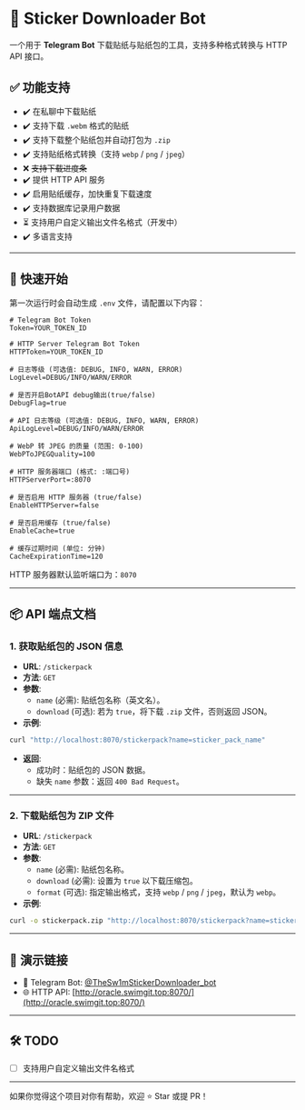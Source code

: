 # 🧊 Sticker Downloader Bot

一个用于 **Telegram Bot** 下载贴纸与贴纸包的工具，支持多种格式转换与 HTTP API 接口。

## ✅ 功能支持

- ✔️ 在私聊中下载贴纸  
- ✔️ 支持下载 `.webm` 格式的贴纸  
- ✔️ 支持下载整个贴纸包并自动打包为 `.zip`  
- ✔️ 支持贴纸格式转换（支持 `webp` / `png` / `jpeg`）  
- ❌ ~~支持下载进度条~~  
- ✔️ 提供 HTTP API 服务  
- ✔️ 启用贴纸缓存，加快重复下载速度  
- ✔️ 支持数据库记录用户数据
- ⏳ 支持用户自定义输出文件名格式（开发中）  
- ✔️ 多语言支持

---

## 🚀 快速开始

第一次运行时会自动生成 `.env` 文件，请配置以下内容：

```env
# Telegram Bot Token
Token=YOUR_TOKEN_ID

# HTTP Server Telegram Bot Token
HTTPToken=YOUR_TOKEN_ID

# 日志等级 (可选值: DEBUG, INFO, WARN, ERROR)
LogLevel=DEBUG/INFO/WARN/ERROR

# 是否开启BotAPI debug输出(true/false)
DebugFlag=true

# API 日志等级 (可选值: DEBUG, INFO, WARN, ERROR)
ApiLogLevel=DEBUG/INFO/WARN/ERROR

# WebP 转 JPEG 的质量 (范围: 0-100)
WebPToJPEGQuality=100

# HTTP 服务器端口 (格式: :端口号)
HTTPServerPort=:8070

# 是否启用 HTTP 服务器 (true/false)
EnableHTTPServer=false

# 是否启用缓存 (true/false)
EnableCache=true

# 缓存过期时间 (单位: 分钟)
CacheExpirationTime=120
```

HTTP 服务器默认监听端口为：`8070`

---

## 📦 API 端点文档

### 1. 获取贴纸包的 JSON 信息

- **URL**: `/stickerpack`
- **方法**: `GET`
- **参数**:
  - `name` (必需): 贴纸包名称（英文名）。
  - `download` (可选): 若为 `true`，将下载 `.zip` 文件，否则返回 JSON。
- **示例**:
```bash
curl "http://localhost:8070/stickerpack?name=sticker_pack_name"
```
- **返回**:
  - 成功时：贴纸包的 JSON 数据。
  - 缺失 `name` 参数：返回 `400 Bad Request`。

---

### 2. 下载贴纸包为 ZIP 文件

- **URL**: `/stickerpack`
- **方法**: `GET`
- **参数**:
  - `name` (必需): 贴纸包名称。
  - `download` (必需): 设置为 `true` 以下载压缩包。
  - `format` (可选): 指定输出格式，支持 `webp` / `png` / `jpeg`，默认为 `webp`。
- **示例**:
```bash
curl -o stickerpack.zip "http://localhost:8070/stickerpack?name=sticker_pack_name&download=true&format=webp"
```

---

## 🔗 演示链接

- 🤖 Telegram Bot: [@TheSw1mStickerDownloader_bot](https://t.me/TheSw1mStickerDownloader_bot)  
- 🌐 HTTP API: [http://oracle.swimgit.top:8070/](http://oracle.swimgit.top:8070/)

---

## 🛠️ TODO

- [ ] 支持用户自定义输出文件名格式  

---

如果你觉得这个项目对你有帮助，欢迎 ⭐️ Star 或提 PR！
